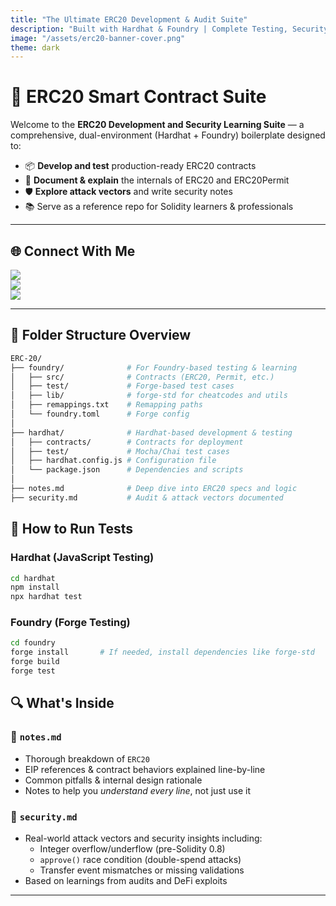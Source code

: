 ```yaml
---
title: "The Ultimate ERC20 Development & Audit Suite"
description: "Built with Hardhat & Foundry | Complete Testing, Security Audit Notes, and Learning Resources"
image: "/assets/erc20-banner-cover.png"
theme: dark
---
```


# 🧠 ERC20 Smart Contract Suite

Welcome to the **ERC20 Development and Security Learning Suite** — a comprehensive, dual-environment (Hardhat + Foundry) boilerplate designed to:

- 📦 **Develop and test** production-ready ERC20 contracts  
- 🔬 **Document & explain** the internals of ERC20 and ERC20Permit  
- 🛡️ **Explore attack vectors** and write security notes  
- 📚 Serve as a reference repo for Solidity learners & professionals  

---

## 🌐 Connect With Me

[![](https://img.shields.io/badge/X-%40tomarpari90-blue?logo=twitter)](https://x.com/tomarpari90)  
[![](https://img.shields.io/badge/LinkedIn-PariTomar-blue?logo=linkedin)](https://www.linkedin.com/in/tomarpari90/)  
[![](https://img.shields.io/badge/Medium-%40tomarpari90-black?logo=medium)](https://medium.com/@tomarpari90)

---

## 🧩 Folder Structure Overview

```bash
ERC-20/
├── foundry/              # For Foundry-based testing & learning
│   ├── src/              # Contracts (ERC20, Permit, etc.)
│   ├── test/             # Forge-based test cases
│   ├── lib/              # forge-std for cheatcodes and utils
│   ├── remappings.txt    # Remapping paths
│   └── foundry.toml      # Forge config
│
├── hardhat/              # Hardhat-based development & testing
│   ├── contracts/        # Contracts for deployment
│   ├── test/             # Mocha/Chai test cases
│   ├── hardhat.config.js # Configuration file
│   └── package.json      # Dependencies and scripts
│
├── notes.md              # Deep dive into ERC20 specs and logic
├── security.md           # Audit & attack vectors documented
```

## 🧪 How to Run Tests

### Hardhat (JavaScript Testing)
```bash
cd hardhat
npm install
npx hardhat test
```

### Foundry (Forge Testing)
```bash
cd foundry
forge install       # If needed, install dependencies like forge-std
forge build
forge test
```

## 🔍 What's Inside

### 📘 `notes.md`
- Thorough breakdown of `ERC20`  
- EIP references & contract behaviors explained line-by-line  
- Common pitfalls & internal design rationale  
- Notes to help you *understand every line*, not just use it

### 🔐 `security.md`
- Real-world attack vectors and security insights including:
  - Integer overflow/underflow (pre-Solidity 0.8)
  - `approve()` race condition (double-spend attacks)
  - Transfer event mismatches or missing validations
- Based on learnings from audits and DeFi exploits

---

